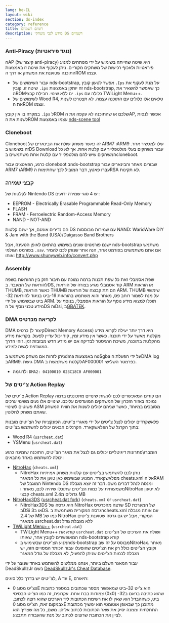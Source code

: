 ```yaml
---
lang: he-IL
layout: wiki
section: ds-index
category: reference
title: רומים רשמיים
description: מידע לגבי משחקי DS רשמיים
---
```


### Anti-Piracy (נוגד פיראטיות)
הAP (קיצור של anti-piracy) היא שיטה שהייתה בשימוש על ידי מפתחים למנוע פיראטיות ולאכוף רכישות של משחקים מקוריים. ניתן לעקוף את שיטה זו באמצעות התוכנה שטוענת את המשחק או דרך הROM עצמו.

- עבור השימושים של nds-bootstrap, אפשר לטעון קובץ `.Ips` על מנת לעקוף את שיטה זו. קובץ `.ips` זה יותקן באמצעות nds-bootstrap, כך שאפשר להשאיר את הROMים ללא שינוי. חבילת קבצי `.ips` כלולה עם TWiLight Menu++.
- לשימושים של Wood R4, טלאים אלו כלולים עם התוכנה עצמה. לא תצטרכו לשנות את הROM עצמו.

במקרה בו אין קובץ `.ips` לROM שלכם או שהתוכנה לא עקפה את הAP, אפשר לנסות לשנות את הROM עצמו באמצעות [nds-scene tool](https://gbatemp.net/download/retrogamefan-nds-rom-tool-v1-0_b1215.35735/)

### Cloneboot
Cloneboot זה כאשר משחק שולח את הבינארים של ARM7 וARM9 שלו למכשיר אחר. זה בשימוש בDS Download עבור משחקים בעלי מולטפלייר עם קלטת אחת. אך לא כל המשחקים שיש להם מולטפלייר עם קלטת אחת משתמשים בcloneboot.

כרגע, הפאטצים עבור cloneboot בnds-bootstrap שבורים מאחר והבינארים עבור ARM7 וARM9 עברו פאטץ, דבר המוביל לכך שחתימות הRSA לא תקינות.

### קבצי שמירה
לקלטות של Nintendo DS יש 4 סוגי שמירה ידועים:

- EEPROM - Electrically Erasable Programmable Read-Only Memory
- FLASH
- FRAM - Ferroelectric Random-Access Memory
- NAND - NOT-AND

הם נדירים אומנם, אך ישנם קלטות DS עם שמירות מבוססות NAND: WarioWare DIY & Jam with the Band (USA)/Daigasso Band Brothers

ישנם פורמטים שונים בשימוש בהתאם לאופן הטעינה, אבל nds-bootstrap משתמש בפורמט הגולמי `.sav`. אם אתם משתמשים בפורמט אחר, הנה אתר שנותן לכם להמיר אותו: http://www.shunyweb.info/convert.php

### Assembly
שפת אסמבלי זאת כל שפת תכנות ברמה נמוכה עם חיבור חזק בין ההוראות בשפה להוראות של המעבד. בDS, קוד אסמבלי מגיע בצורה של הוראות ARM או הוראות THUMB, כאשר הוראות THUMB הם תת קבוצה של הוראות ARM. THUMB שימושי על מנת לשמור רוחב פס, מאחר והוא משתמש בהוראות 16-ביט בניגוד להוראות 32-ביט שבשימוש על ידי ARM. תוכלו למצוא מידע נוסף על הוראות אסמבלי, בנוסף על מידע טכני נוסף על הDS והDsi, ב[GBATEK](https://problemkaputt.de/gbatek.htm).

### DMA לקריאה מכרטיס
DMA כרטיס (קיצור לDirect Memory Access) היא דרך יותר יעילה לקרוא מידע מקלטת מאשר על ידי תוכנה. כאשר אין מידע זמין, קוד יכול עדיין לפעול. בקריאת מידע מהקלטת בתוכנה, משיכת הרגיסטר לבדיקה אם יש מידע חדש מבזבזת זמן. זוהי הדרך המועדפת לגשת למידע.

ניתן לזהות אם משחק משתמש בdma באמצעות no$gba על ידי הפעלת הDMA log בARM9. גישת DMA לקלטת משתמשת בAF000001 כפרמטר השלישי.
- לדוגמה: `DMA2: 04100010 023C18C0 AF000001`

### צ'יטים של Action Replay
צ'יטים של Action Replay הם קודים המאפשרים לכם לעשות שינויים מתכוננים ברמה נמוכה באזור הזכרון של המשחקים המועדפים עליכם. שינויים אלו נעים משינוי ערכים פשוטים לשינויי ASM מסובכים במיוחד, כאשר שניהם יכולים לשנות את חווית המשחק שאתם משחק לחלוטין.

פלאשקרדים יכולים לנצל צ'יטים על ידי מאגרי צ'יטים. הפונקציות של הצ'יטים מובנות בתוך הקרנל של הפלאשקארד. הקרנלים הבאים יכולים להשתמש בצ'יטים:
- Wood R4 (`usrcheat.dat`)
- YSMenu (`usrcheat.dat`)

הומברו\פתרונות דיגיטליים יכולים גם לנצל את מאגר הצ'יטים, התוכנה שזמינה כרגע יכולה להשתמש באחד מהבאים:
- [NitroHax](https://www.chishm.com/NitroHax) (`cheats.xml`)
   - NitroHax נותן לכם להשתמש בצ'יטים עם קלטות משחק אמיתיות מפלאשקארד. המנוע שבשימש כאן טוען את כל המאגר cheats.xml אל הRAM המוגבל של Nintendo DS ומנסה לנהל דברים משם. דבר זה יוצא מגבלה משמעותית על כמות הצ'יטים שתוכלו שיהיה לכם, מאחר וNitroHax לא יטעון קבצי cheats.xml גדולים מ2.4 MB
- [NitroHax3DS](https://github.com/ahezard/NitroHax3DS/releases) ([usrcheat.dat fork](https://github.com/Epicpkmn11/NitroHax3DS/releases)) (`cheats.xml` or `usrcheat.dat`)
   - NitroHax3DS היא גרסה של NitroHax שרצה מהכרטיס SD של המערכת בDSi או ב3DS. הגרסה המקורית משתמשת בcheats.xml עם אותה מגבלה של 2.4 MB כמו של NitroHax המקורי, אבל יש גם גרסה שטוענת צ'יטים ממאגר usrcheat.dat ללא מגבלת גודל
- [TWiLight Menu++](https://github.com/DS-Homebrew/TWiLightMenu/releases) (`usrcheat.dat`)
   - TWiLight Menu++ קורא את `usrcheat.dat` ושולח את הערכים של הצ'יטים המאופשרים לקובץ אחר, שאותו nds-bootstrap קורא
   - מנוע הצ'יטים שבשימוש בnds-bootstrap מבוסס על זה שבNitroHax. מאחר וקובץ הצ'יטים כולל רק את הצ'יטים שהופעלו עבור הכותר המסויים הזה, יש מגבלה לכמות הצ'יטים שניתן להפעיל, לא מגבלה על גודל המאגר

עבור המאגר השלם ביותר, אנחנו ממליצים להשתמש באחד שנוצר על ידי DeadSkullzJr בשם [DeadSkullzJr's Cheat Database](https://gbatemp.net/threads/deadskullzjrs-nds-cheat-databases.488711).

לצ'יטים יש בדרך כלל סוגים, A עד E, תיאורם:

- צ'יט מסוג 0xE הוא צ'יט 32-ביט שמאפשר מספר שכתובים במספר כתובות צמודות בבת אחת. עקרונית, זה כמו הצ'יט הבסיסי (0x0) שהוא כתיבה בראם ב32-ביט, כשההבדל הוא שאין לו את רשימת הכתובות ליד הערכים שהוא רוצה לכתוב. במקום זאת, הצ'יט מסוג 0xE מתוכנן כך שבאופן אוטומטי הוא ימשיך מכתובת התחלתית וממנה יסיק את שאר הכתובות לכתוב אליהן. משם, כל מה שצריך הוא לציין את הכתובת שרוצים לכתוב על מנת שהעבודה תתבצע.
